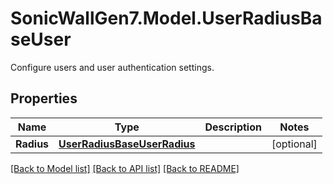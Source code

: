 # SonicWallGen7.Model.UserRadiusBaseUser
Configure users and user authentication settings.

## Properties

Name | Type | Description | Notes
------------ | ------------- | ------------- | -------------
**Radius** | [**UserRadiusBaseUserRadius**](UserRadiusBaseUserRadius.md) |  | [optional] 

[[Back to Model list]](../README.md#documentation-for-models) [[Back to API list]](../README.md#documentation-for-api-endpoints) [[Back to README]](../README.md)


